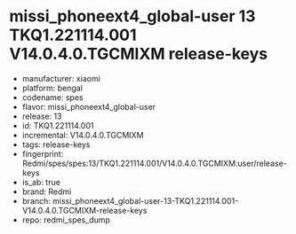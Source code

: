 # missi_phoneext4_global-user 13 TKQ1.221114.001 V14.0.4.0.TGCMIXM release-keys
- manufacturer: xiaomi
- platform: bengal
- codename: spes
- flavor: missi_phoneext4_global-user
- release: 13
- id: TKQ1.221114.001
- incremental: V14.0.4.0.TGCMIXM
- tags: release-keys
- fingerprint: Redmi/spes/spes:13/TKQ1.221114.001/V14.0.4.0.TGCMIXM:user/release-keys
- is_ab: true
- brand: Redmi
- branch: missi_phoneext4_global-user-13-TKQ1.221114.001-V14.0.4.0.TGCMIXM-release-keys
- repo: redmi_spes_dump
